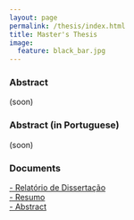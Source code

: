 ```yaml
---
layout: page
permalink: /thesis/index.html
title: Master's Thesis
image:
  feature: black_bar.jpg
---
```



### Abstract

(soon)

### Abstract (in Portuguese)

(soon)

###  Documents
<a href="../thesis/MIEIC_BRUNO_LIMA.pdf"><i class="icon-pdf"></i> - Relatório de Dissertação </a> <br/>
<a href="../thesis/resumo_p.pdf"><i class="icon-pdf"></i> - Resumo </a> <br/>
<a href="../thesis/resumo_e.pdf"><i class="icon-pdf"></i> - Abstract </a> <br/>







